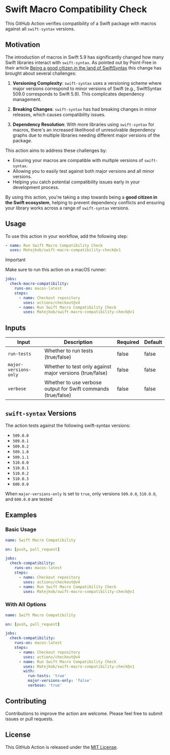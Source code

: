# Swift Macro Compatibility Check

This GitHub Action verifies compatibility of a Swift package with macros against all `swift-syntax` versions.

## Motivation

The introduction of macros in Swift 5.9 has significantly changed how many Swift libraries interact with `swift-syntax`. As pointed out by Point-Free in their article [Being a good citizen in the land of SwiftSyntax](https://www.pointfree.co/blog/posts/116-being-a-good-citizen-in-the-land-of-swiftsyntax) this change has brought about several challenges:

1. **Versioning Complexity**: `swift-syntax` uses a versioning scheme where major versions correspond to minor versions of Swift (e.g., SwiftSyntax 509.0 corresponds to Swift 5.9). This complicates dependency management.

1. **Breaking Changes**: `swift-syntax` has had breaking changes in minor releases, which causes compatibility issues.

1. **Dependency Resolution**: With more libraries using `swift-syntax` for macros, there's an increased likelihood of unresolvable dependency graphs due to multiple libraries needing different major versions of the package.

This action aims to address these challenges by:

- Ensuring your macros are compatible with multiple versions of `swift-syntax`.
- Allowing you to easily test against both major versions and all minor versions.
- Helping you catch potential compatibility issues early in your development process.

By using this action, you're taking a step towards being a **good citizen in the Swift ecosystem**, helping to prevent dependency conflicts and ensuring your library works across a range of `swift-syntax` versions.

## Usage

To use this action in your workflow, add the following step:

```yaml
- name: Run Swift Macro Compatibility Check
  uses: Matejkob/swift-macro-compatibility-check@v1
```

> [!IMPORTANT]
> Make sure to run this action on a macOS runner:

```yaml
jobs:
  check-macro-compatibility:
    runs-on: macos-latest
    steps:
      - name: Checkout repository
        uses: actions/checkout@v4
      - name: Run Swift Macro Compatibility Check
        uses: Matejkob/swift-macro-compatibility-check@v1
```

## Inputs

| Input                 | Description                                                   | Required | Default |
|-----------------------|---------------------------------------------------------------|----------|---------|
| `run-tests`           | Whether to run tests (true/false)                             | false    | false   |
| `major-versions-only` | Whether to test only against major versions (true/false)      | false    | false   |
| `verbose`             | Whether to use verbose output for Swift commands (true/false) | false    | false   |

## `swift-syntax` Versions

The action tests against the following swift-syntax versions:

- `509.0.0`
- `509.0.1`
- `509.0.2`
- `509.1.0`
- `509.1.1`
- `510.0.0`
- `510.0.1`
- `510.0.2`
- `510.0.3`
- `600.0.0` 

When `major-versions-only` is set to `true`, only versions `509.0.0`, `510.0.0`, and `600.0.0` are tested

## Examples

### Basic Usage

```yaml
name: Swift Macro Compatibility

on: [push, pull_request]

jobs:
  check-compatibility:
    runs-on: macos-latest
    steps:
      - name: Checkout repository
        uses: actions/checkout@v4
      - name: Run Swift Macro Compatibility Check
        uses: Matejkob/swift-macro-compatibility-check@v1
```

### With All Options

```yaml
name: Swift Macro Compatibility

on: [push, pull_request]

jobs:
  check-compatibility:
    runs-on: macos-latest
    steps:
      - name: Checkout repository
        uses: actions/checkout@v4
      - name: Run Swift Macro Compatibility Check
        uses: Matejkob/swift-macro-compatibility-check@v1
        with:
          run-tests: 'true'
          major-versions-only: 'false'
          verbose: 'true'
```

## Contributing

Contributions to improve the action are welcome. Please feel free to submit issues or pull requests.

## License

This GitHub Action is released under the [MIT License](LICENSE).
